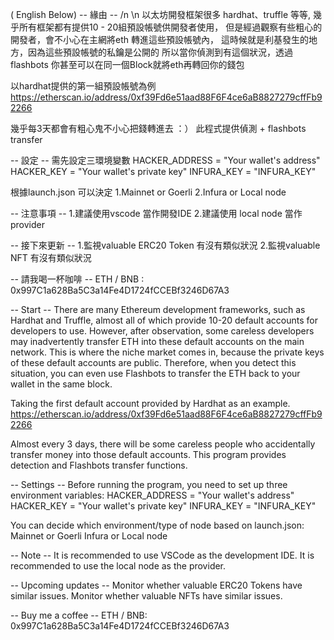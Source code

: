 ( English Below) 
-- 緣由 -- /n \n
以太坊開發框架很多 hardhat、truffle 等等,
幾乎所有框架都有提供10 - 20組預設帳號供開發者使用，
但是經過觀察有些粗心的開發者，會不小心在主網將eth 轉進這些預設帳號內，
這時候就是利基發生的地方，因為這些預設帳號的私鑰是公開的
所以當你偵測到有這個狀況，透過flashbots 你甚至可以在同一個Block就將eth再轉回你的錢包

以hardhat提供的第一組預設帳號為例
https://etherscan.io/address/0xf39Fd6e51aad88F6F4ce6aB8827279cffFb92266

幾乎每3天都會有粗心鬼不小心把錢轉進去 ：）
此程式提供偵測 + flashbots transfer

-- 設定 --
需先設定三環境變數 
HACKER_ADDRESS = "Your wallet's address"
HACKER_KEY = "Your wallet's private key"
INFURA_KEY = "INFURA_KEY"

根據launch.json 可以決定
1.Mainnet or Goerli
2.Infura or Local node

-- 注意事項 --
1.建議使用vscode 當作開發IDE
2.建議使用 local node 當作provider

-- 接下來更新 --
1.監視valuable ERC20 Token 有沒有類似狀況
2.監視valuable NFT 有沒有類似狀況

-- 請我喝一杯咖啡 --
ETH / BNB : 0x997C1a628Ba5C3a14Fe4D1724fCCEBf3246D67A3


-- Start --
There are many Ethereum development frameworks, such as Hardhat and Truffle, almost all of which provide 10-20 default accounts for developers to use. However, after observation, some careless developers may inadvertently transfer ETH into these default accounts on the main network. This is where the niche market comes in, because the private keys of these default accounts are public. Therefore, when you detect this situation, you can even use Flashbots to transfer the ETH back to your wallet in the same block.

Taking the first default account provided by Hardhat as an example.
https://etherscan.io/address/0xf39Fd6e51aad88F6F4ce6aB8827279cffFb92266

Almost every 3 days, there will be some careless people who accidentally transfer money into those default accounts. This program provides detection and Flashbots transfer functions.

-- Settings --
Before running the program, you need to set up three environment variables:
HACKER_ADDRESS = "Your wallet's address"
HACKER_KEY = "Your wallet's private key"
INFURA_KEY = "INFURA_KEY"

You can decide which environment/type of node based on launch.json:
Mainnet or Goerli
Infura or Local node

-- Note --
It is recommended to use VSCode as the development IDE.
It is recommended to use the local node as the provider.

-- Upcoming updates --
Monitor whether valuable ERC20 Tokens have similar issues.
Monitor whether valuable NFTs have similar issues.

-- Buy me a coffee --
ETH / BNB: 0x997C1a628Ba5C3a14Fe4D1724fCCEBf3246D67A3





                      
            
